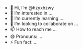 - 👋 Hi, I’m @hzyxhzwy
- 👀 I’m interested in ...
- 🌱 I’m currently learning ...
- 💞️ I’m looking to collaborate on ...
- 📫 How to reach me ...
- 😄 Pronouns: ...
- ⚡ Fun fact: ...

<!---
hzyxhzwy/hzyxhzwy is a ✨ special ✨ repository because its `README.md` (this file) appears on your GitHub profile.
You can click the Preview link to take a look at your changes.
--->
